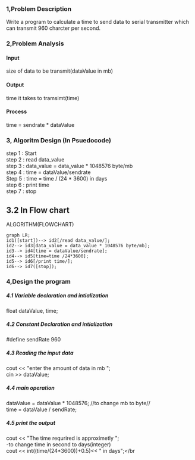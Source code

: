 ### 1,Problem Description
Write a program to calculate a time to send data to serial transmitter which can transmit 960 charcter per second.
### 2,Problem Analysis
#### Input 
size of data to be transmit(dataValue in mb)
#### Output 
time it takes to tramsimt(time)
#### Process
time = sendrate * dataValue </br>
### 3, Algoritm Design (In Psuedocode) </br>
step 1 : Start </br>
step 2 : read data_value</br>
step 3 : data_value = data_value * 1048576 byte/mb </br>
step 4 : time = dataValue/sendrate </br>
Step 5 : time = time / (24 * 3600) in  days </br>
step 6 : print time </br>
step 7 : stop </br>
## 3.2 In Flow chart
ALGORITHM(FLOWCHART)

```mermaid
graph LR;
id1([start])--> id2[/read data_value/];
id2--> id3[data_value = data_value * 1048576 byte/mb];
id3--> id4[time = dataValue/sendrate];
id4--> id5[time=time /24*3600];
id5--> id6[/print time/];
id6--> id7([stop]);

```
### 4,Design the program
##### 4.1 Variable declaration and intialization
float dataValue, time;</br>
##### 4.2 Constant Declaration and intialization
#define sendRate 960 
##### 4.3 Reading the input data
cout << "enter the amount of data in mb  "; </br>
cin >> dataValue;
##### 4.4 main operation
dataValue = dataValue * 1048576; //to change mb to byte// </br>
time = dataValue / sendRate;
##### 4.5 print the output
cout << "The time requrired is approximetly ";</br>
-to change time in second to days(integer) </br> 
cout << int((time/(24*3600))+0.5)<< " in days";</br
